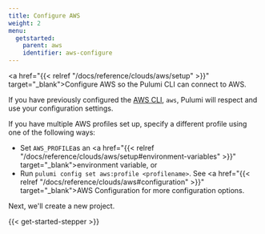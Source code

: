 ```yaml
---
title: Configure AWS
weight: 2
menu:
  getstarted:
    parent: aws
    identifier: aws-configure
---
```


<!-- TODO inline a streamlined version of configuring the cloud here. -->

<a href="{{< relref "/docs/reference/clouds/aws/setup" >}}" target="_blank">Configure AWS</a> so the Pulumi CLI can connect to AWS.

If you have previously configured the <a href="https://aws.amazon.com/cli/" target="_blank">AWS CLI</a>, `aws`, Pulumi will respect and use your configuration settings.

If you have multiple AWS profiles set up, specify a different profile using one of the following ways:

* Set `AWS_PROFILE`as an <a href="{{< relref "/docs/reference/clouds/aws/setup#environment-variables" >}}" target="_blank">environment variable</a>, or
* Run `pulumi config set aws:profile <profilename>`. See <a href="{{< relref "/docs/reference/clouds/aws#configuration" >}}" target="_blank">AWS Configuration</a> for more configuration options.

Next, we'll create a new project.

{{< get-started-stepper >}}
